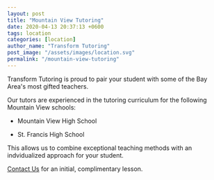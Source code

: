 ```yaml
---
layout: post
title: "Mountain View Tutoring"
date: 2020-04-13 20:37:13 +0600
tags: location
categories: [location]
author_name: "Transform Tutoring"
post_image: "/assets/images/location.svg"
permalink: "/mountain-view-tutoring"
---
```



Transform Tutoring is proud to pair your student with some of the Bay Area's most gifted teachers. 

Our tutors are experienced in the tutoring curriculum for the following Mountain View schools:

* Mountain View High School

* St. Francis High School

This allows us to combine exceptional teaching methods with an indvidualized approach for your student.

[Contact Us](/pages/contact) for an initial, complimentary lesson. 

